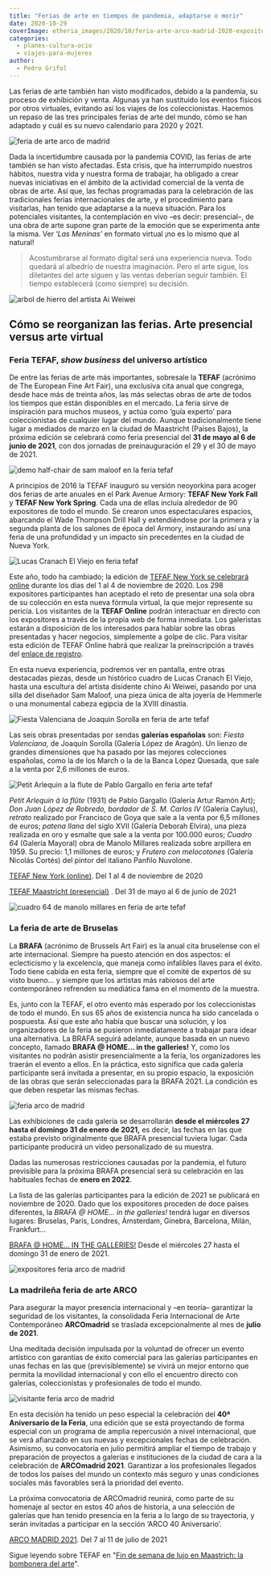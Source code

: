 ```yaml
---
title: "Ferias de arte en tiempos de pandemia, adaptarse o morir"
date: 2020-10-29
coverImage: etheria_images/2020/10/feria-arte-arco-madrid-2020-expositores.jpg
categories: 
  - planes-cultura-ocio
  - viajes-para-mujeres
author: 
  - Pedro Grifol
---
```


Las ferias de arte también han visto modificados, debido a la pandemia, su proceso de exhibición y venta. Algunas ya han sustituido los eventos físicos por otros virtuales, evitando así los viajes de los coleccionistas. Hacemos un repaso de las tres principales ferias de arte del mundo, cómo se han adaptado y cuál es su nuevo calendario para 2020 y 2021.

![feria de arte arco de madrid](etheria_images/2020/10/feria-arte-arco-madrid-galerias-obras.jpg "ARCOMadrid, Feria de Arte Contemporáneo. © Pedro Grifol")

Dada la incertidumbre causada por la pandemia COVID, las ferias de arte también se han 
visto afectadas. Esta crisis, que ha interrumpido nuestros hábitos, nuestra vida y 
nuestra forma de trabajar, ha obligado a crear nuevas iniciativas en el ámbito de la 
actividad comercial de la venta de obras de arte. Así que, las fechas programadas para 
la celebración de las tradicionales ferias internacionales de arte, y el procedimiento 
para visitarlas, han tenido que adaptarse a la nueva situación. Para los potenciales 
visitantes, la contemplación en vivo –es decir: presencial–, de una obra de arte supone 
gran parte de la emoción que se experimenta ante la misma. Ver ‘_Las Meninas’_ en 
formato virtual ¡no es lo mismo que al natural! 

> Acostumbrarse al formato digital será una experiencia nueva. Todo quedará al albedrío de 
> nuestra imaginación. Pero el arte sigue, los diletantes del arte siguen y las ventas 
> deberían seguir también. El tiempo establecerá (como siempre) su decisión. 

![arbol de hierro del artista Ai Weiwei](etheria_images/2020/10/feria-arte-tefaf-arbol-de-hierro-de-Ai-Weiwei.jpg "Árbol de hierro de Ai Weiwei. Feria de arte TEFAF.")

## Cómo se reorganizan las ferias. Arte presencial versus arte virtual

### Feria TEFAF, _show business_ del universo artístico

De entre las ferias de arte más importantes, sobresale la **TEFAF** (acrónimo de The 
European Fine Art Fair), una exclusiva cita anual que congrega, desde hace más de 
treinta años, las más selectas obras de arte de todos los tiempos que están disponibles 
en el mercado. La feria sirve de inspiración para muchos museos, y actúa como ‘guía 
experto’ para coleccionistas de cualquier lugar del mundo. Aunque tradicionalmente tiene 
lugar a mediados de marzo en la ciudad de Maastricht (Países Bajos), la próxima edición 
se celebrará como feria presencial del **31 de mayo al 6 de junio de 2021**, con dos 
jornadas de preinauguración el 29 y el 30 de mayo de 2021. 

![demo half-chair de sam maloof en la feria tefaf](etheria_images/2020/10/feria-arte-tefaf-Demo-Half-chair-de-Sam-Maloof-683x1024.jpg "Obra: Demo Half-chair de Sam Maloof. Feria TEFAF.")

A principios de 2016 la TEFAF inauguró su versión neoyorkina para acoger dos ferias de 
arte anuales en el Park Avenue Armory: **TEFAF New York Fall** y **TEFAF New York 
Spring**. Cada una de ellas incluía alrededor de 90 expositores de todo el mundo. Se 
crearon unos espectaculares espacios, abarcando el Wade Thompson Drill Hall y 
extendiéndose por la primera y la segunda planta de los salones de época del Armory, 
instaurando así una feria de una profundidad y un impacto sin precedentes en la ciudad 
de Nueva York. 

![Lucas Cranach El Viejo en feria tefaf](etheria_images/2020/10/feria-arte-tefaf-Lucas-Cranach-El-Viejo-661x1024.jpg "Obra de Lucas Cranach El Viejo. Feria TEFAF")

Este año, todo ha cambiado; la edición de [TEFAF New York se celebrará 
online](https://www.tefaf.com/) durante los días del 1 al 4 de noviembre de 2020. Los 
298 expositores participantes han aceptado el reto de presentar una sola obra de su 
colección en esta nueva fórmula virtual, la que mejor represente su pericia. Los 
visitantes de la **TEFAF Online** podrán interactuar en directo con los expositores a 
través de la propia web de forma inmediata. Los galeristas estarán a disposición de los 
interesados para hablar sobre las obras presentadas y hacer negocios, simplemente a 
golpe de clic. Para visitar esta edición de TEFAF Online habrá que realizar la 
preinscripción a través del [enlace de registro](http://www.tefaf.com/visitors/sign_up). 

En esta nueva experiencia, podremos ver en pantalla, entre otras destacadas piezas, 
desde un histórico cuadro de Lucas Cranach El Viejo, hasta una escultura del artista 
disidente chino Ai Weiwei, pasando por una silla del diseñador Sam Maloof, una pieza 
única de alta joyería de Hemmerle o una monumental cabeza egipcia de la XVIII dinastía. 

![Fiesta Valenciana de Joaquin Sorolla en feria de arte tefaf](etheria_images/2020/10/feria-arte-tefaf-Fiesta-Valenciana-Joaquin-Sorolla.jpg "‘Fiesta Valenciana’ de Joaquín Sorolla. Feria TEFAF.")

Las seis obras presentadas por sendas **galerías españolas** son: _Fiesta Valenciana,_ 
de Joaquín Sorolla (Galería López de Aragón). Un lienzo de grandes dimensiones que ha 
pasado por las mejores colecciones españolas, como la de los March o la de la Banca 
López Quesada, que sale a la venta por 2,6 millones de euros. 

![Petit Arlequin a la flute de Pablo Gargallo en feria arte tefaf](etheria_images/2020/10/feria-arte-tefaf-Petit-Arlequin-a-la-flute-de-Pablo-Gargallo.jpg "‘Petit Arlequin à la flûte’ de Pablo Gargallo. Feria de arte TEFAF.")

_Petit Arlequin à la flûte_ (1931) de Pablo Gargallo (Galería Artur Ramón Art); _Don 
Juan López de Robredo, bordador de S. M. Carlos IV_ (Galería Caylus), _retrato_ 
realizado por Francisco de Goya que sale a la venta por 6,5 millones de euros; _patena 
llana_ del siglo XVII (Galería Deborah Elvira), una pieza realizada en oro y esmalte que 
sale a la venta por 100.000 euros; _Cuadro 64_ (Galería Mayoral) obra de Manolo Millares 
realizada sobre arpillera en 1959. Su precio: 1,1 millones de euros; y _Frutero con 
melocotones_ (Galería Nicolás Cortés) del pintor del italiano Panfilo Nuvolone. 

[TEFAF New York (online)](http://www.tefaf.com/visitors/sign_up). Del 1 al 4 de 
noviembre de 2020 

[TEFAF Maastricht (presencial)](http://www.tefaf.com) . Del 31 de mayo al 6 de junio de 
2021 

![cuadro 64 de manolo millares en feria de arte tefaf](etheria_images/2020/10/feria-arte-tefaf-Cuadro-64-Manolo-Millares.jpg "‘Cuadro 64’ de Manolo Millares. Feria TEFAF.")

### La feria de arte de Bruselas

La **BRAFA** (acrónimo de Brussels Art Fair) es la anual cita bruselense con el arte 
internacional. Siempre ha puesto atención en dos aspectos: el eclecticismo y la 
excelencia, que maneja como infalibles llaves para el éxito. Todo tiene cabida en esta 
feria, siempre que el comité de expertos dé su visto bueno… y siempre que los artistas 
más rabiosos del arte contemporáneo refrenden su mediática fama en el momento de la 
muestra. 

Es, junto con la TEFAF, el otro evento más esperado por los coleccionistas de todo el 
mundo. En sus 65 años de existencia nunca ha sido cancelada o pospuesta. Así que este 
año había que buscar una solución, y los organizadores de la feria se pusieron 
inmediatamente a trabajar para idear una alternativa. La BRAFA seguirá adelante, aunque 
basada en un nuevo concepto, llamado **BRAFA @ HOME… in the galleries!** Y, como los 
visitantes no podrán asistir presencialmente a la feria, los organizadores les traerán 
el evento a ellos. En la práctica, esto significa que cada galería participante será 
invitada a presentar, en su propio espacio, la exposición de las obras que serán 
seleccionadas para la BRAFA 2021. La condición es que deben respetar las mismas fechas. 

![feria arco de madrid](etheria_images/2020/10/feria-arte-arco-madrid-2020.jpg "Visitante frente a una obra en ARCOMadrid. © Pedro Grifol")

Las exhibiciones de cada galería se desarrollarán **desde el miércoles 27 hasta el 
domingo 31 de enero de 2021,** es decir, las fechas en las que estaba previsto 
originalmente que BRAFA presencial tuviera lugar. Cada participante producirá un video 
personalizado de su muestra. 

Dadas las numerosas restricciones causadas por la pandemia, el futuro previsible para la 
próxima BRAFA presencial será su celebración en las habituales fechas de **enero en 
2022**. 

La lista de las galerías participantes para la edición de 2021 se publicará en noviembre 
de 2020. Dado que los expositores proceden de doce países diferentes, la _BRAFA @ HOME… 
in the galleries!_ tendrá lugar en diversos lugares: Bruselas, París, Londres, 
Ámsterdam, Ginebra, Barcelona, Milán, Frankfurt… 

[BRAFA @ HOME… IN THE GALLERIES!](https://www.brafa.art/en) Desde el miércoles 27 hasta 
el domingo 31 de enero de 2021. 

![expositores feria arco de madrid](etheria_images/2020/10/feria-arte-arco-madrid-vista.jpg "Expositores en la feria de arte ARCO de Madrid. © Pedro Grifol")

### La madrileña feria de arte ARCO

Para asegurar la mayor presencia internacional y –en teoría– garantizar la seguridad de 
los visitantes, la consolidada Feria Internacional de Arte Contemporáneo **ARCOmadrid** 
se traslada excepcionalmente al mes de **julio de 2021**. 

Una meditada decisión impulsada por la voluntad de ofrecer un evento artístico con 
garantías de éxito comercial para las galerías participantes en unas fechas en las que 
(previsiblemente) se vivirá un mejor entorno que permita la movilidad internacional y 
con ello el encuentro directo con galerías, coleccionistas y profesionales de todo el 
mundo. 

![visitante feria arco de madrid](etheria_images/2020/10/feria-arte-arco-madrid-2020-expositores-765x1024.jpg "Visitante en ARCOMadrid, la mayor Feria de Arte Contemporáneo de España. © Pedro Grifol")

En esta decisión ha tenido un peso especial la celebración del **40ª Aniversario de la 
Feria**, una edición que se está proyectando de forma especial con un programa de amplia 
repercusión a nivel internacional, que se verá afianzado en sus nuevas y excepcionales 
fechas de celebración. Asimismo, su convocatoria en julio permitirá ampliar el tiempo de 
trabajo y preparación de proyectos a galerías e instituciones de la ciudad de cara a la 
celebración de **ARCOmadrid 2021**. Garantizar a los profesionales llegados de todos los 
países del mundo un contexto más seguro y unas condiciones sociales más favorables será 
la prioridad del evento. 

La próxima convocatoria de ARCOmadrid reunirá, como parte de su homenaje al sector en 
estos 40 años de historia, a una selección de galerías que han tenido presencia en la 
feria a lo largo de su trayectoria, y serán invitadas a participar en la sección ‘ARCO 
40 Aniversario’. 

[ARCO MADRID 2021](http://www.ifema.es/arco-madrid). Del 7 al 11 de julio de 2021 

Sigue leyendo sobre TEFAF en "[Fin de semana de lujo en Maastrich: la bombonera del 
arte](https://etheriamagazine.com/2019/03/01/que-ver-maastricht-lujo-tefaf/)".
